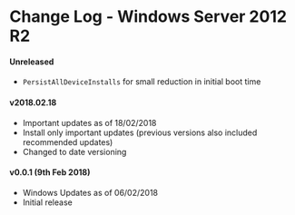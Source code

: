 # Change Log - Windows Server 2012 R2

#### Unreleased

 - `PersistAllDeviceInstalls` for small reduction in initial boot time


#### v2018.02.18

 - Important updates as of 18/02/2018
 - Install only important updates (previous versions also included recommended updates)
 - Changed to date versioning

#### v0.0.1 (9th Feb 2018)

 - Windows Updates as of 06/02/2018
 - Initial release
